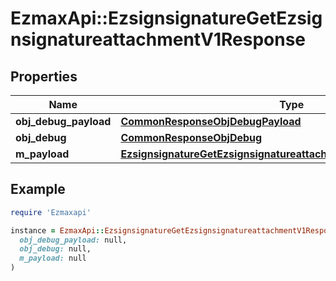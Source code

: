 # EzmaxApi::EzsignsignatureGetEzsignsignatureattachmentV1Response

## Properties

| Name | Type | Description | Notes |
| ---- | ---- | ----------- | ----- |
| **obj_debug_payload** | [**CommonResponseObjDebugPayload**](CommonResponseObjDebugPayload.md) |  |  |
| **obj_debug** | [**CommonResponseObjDebug**](CommonResponseObjDebug.md) |  | [optional] |
| **m_payload** | [**EzsignsignatureGetEzsignsignatureattachmentV1ResponseMPayload**](EzsignsignatureGetEzsignsignatureattachmentV1ResponseMPayload.md) |  |  |

## Example

```ruby
require 'Ezmaxapi'

instance = EzmaxApi::EzsignsignatureGetEzsignsignatureattachmentV1Response.new(
  obj_debug_payload: null,
  obj_debug: null,
  m_payload: null
)
```

